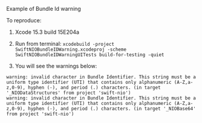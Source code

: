 Example of Bundle Id warning

To reproduce:
1. Xcode 15.3 build 15E204a
2. Run from terminal: `xcodebuild -project SwiftNIOBundleIDWarning.xcodeproj -scheme SwiftNIOBundleIDWarningUITests build-for-testing -quiet`

3. You will see the warnings below:
```
warning: invalid character in Bundle Identifier. This string must be a uniform type identifier (UTI) that contains only alphanumeric (A-Z,a-z,0-9), hyphen (-), and period (.) characters. (in target '_NIODataStructures' from project 'swift-nio')
warning: invalid character in Bundle Identifier. This string must be a uniform type identifier (UTI) that contains only alphanumeric (A-Z,a-z,0-9), hyphen (-), and period (.) characters. (in target '_NIOBase64' from project 'swift-nio')
```
